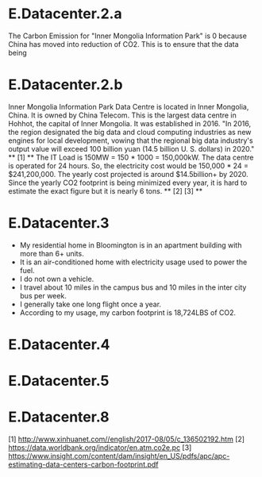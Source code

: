 # E.Datacenter.2.a

The Carbon Emission for "Inner Mongolia Information Park" is 0 because China has moved into reduction of CO2. This is to ensure that the data being 

# E.Datacenter.2.b

Inner Mongolia Information Park Data Centre is located in Inner Mongolia, China. It is owned by China Telecom. This is the largest data centre in Hohhot, the capital of Inner Mongolia. It was established in 2016. "In 2016, the region designated the big data and cloud computing industries as new engines for local development, vowing that the regional big data industry's output value will exceed 100 billion yuan (14.5 billion U. S. dollars) in 2020." ** [1] **
The IT Load is 150MW = 150 * 1000 = 150,000kW. The data centre is operated for 24 hours. So, the electricity cost would be 150,000 * 24 = $241,200,000. The yearly cost projected is around $14.5billion+ by 2020. Since the yearly CO2 footprint is being minimized every year, it is hard to estimate the exact figure but it is nearly 6 tons. ** [2] [3] **


# E.Datacenter.3

* My residential home in Bloomington is in an apartment building with more than 6+ units. 
* It is an air-conditioned home with electricity usage used to power the fuel. 
* I do not own a vehicle. 
* I travel about 10 miles in the campus bus and 10 miles in the inter city bus per week. 
* I generally take one long flight once a year.
* According to my usage, my carbon footprint is 18,724LBS of CO2.

# E.Datacenter.4

# E.Datacenter.5

# E.Datacenter.8


[1] http://www.xinhuanet.com//english/2017-08/05/c_136502192.htm
[2] https://data.worldbank.org/indicator/en.atm.co2e.pc
[3] https://www.insight.com/content/dam/insight/en_US/pdfs/apc/apc-estimating-data-centers-carbon-footprint.pdf
